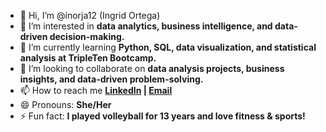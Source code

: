 - 👋 Hi, I’m @inorja12 (Ingrid Ortega)
- 👀 I’m interested in **data analytics, business intelligence, and data-driven decision-making.** 
- 🌱 I’m currently learning **Python, SQL, data visualization, and statistical analysis at TripleTen Bootcamp.**
- 💞️ I’m looking to collaborate on **data analysis projects, business insights, and data-driven problem-solving.**  
- 📫 How to reach me **[LinkedIn](https://www.linkedin.com/in/ingrid-ortega-a07083183) | [Email](mailto:Ingridortega.1204@gmail.com)** 
- 😄 Pronouns: **She/Her**
- ⚡ Fun fact: **I played volleyball for 13 years and love fitness & sports!**

<!---
inorja12/inorja12 is a ✨ special ✨ repository because its `README.md` (this file) appears on your GitHub profile.
You can click the Preview link to take a look at your changes.
--->
